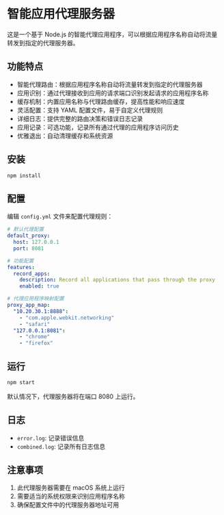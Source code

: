 # 智能应用代理服务器

这是一个基于 Node.js 的智能代理应用程序，可以根据应用程序名称自动将流量转发到指定的代理服务器。

## 功能特点

- 智能代理路由：根据应用程序名称自动将流量转发到指定的代理服务器
- 应用识别：通过代理接收到应用的请求端口识别发起请求的应用程序名称
- 缓存机制：内置应用名称与代理路由缓存，提高性能和响应速度
- 灵活配置：支持 YAML 配置文件，易于自定义代理规则
- 详细日志：提供完整的路由决策和错误日志记录
- 应用记录：可选功能，记录所有通过代理的应用程序访问历史
- 优雅退出：自动清理缓存和系统资源

## 安装

```bash
npm install
```

## 配置

编辑 `config.yml` 文件来配置代理规则：

```yaml
# 默认代理配置
default_proxy:
  host: 127.0.0.1
  port: 8081

# 功能配置
features:
  record_apps:
    description: Record all applications that pass through the proxy
    enabled: true

# 代理应用程序映射配置
proxy_app_map:
  "10.20.30.1:8888":
    - "com.apple.webkit.networking"
    - "safari"
  "127.0.0.1:8081":
    - "chrome"
    - "firefox"
```

## 运行

```bash
npm start
```

默认情况下，代理服务器将在端口 8080 上运行。

## 日志

- `error.log`: 记录错误信息
- `combined.log`: 记录所有日志信息

## 注意事项

1. 此代理服务器需要在 macOS 系统上运行
2. 需要适当的系统权限来识别应用程序名称
3. 确保配置文件中的代理服务器地址可用
